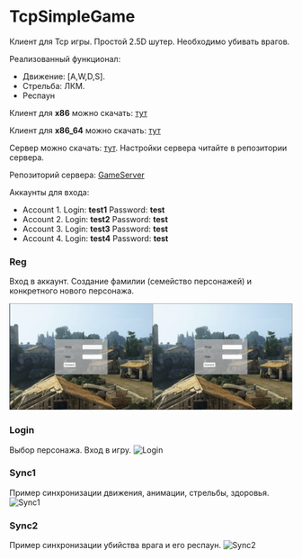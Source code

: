 # TcpSimpleGame #
Клиент для Tcp игры. Простой 2.5D шутер. Необходимо убивать врагов. 

Реализованный функционал:

* Движение: [A,W,D,S]. 
* Стрельба: ЛКМ.
* Респаун

Клиент для **x86** можно скачать: [тут](https://bitbucket.org/darkDesire/tcpsimplegame/downloads/Build-x86.rar)

Клиент для **x86_64** можно скачать: [тут](https://bitbucket.org/darkDesire/tcpsimplegame/downloads/Build-x86_64.rar)

Сервер можно скачать: [тут](https://bitbucket.org/darkDesire/gameserver/downloads/GameServer-assembly-1.0.jar). Настройки сервера читайте в репозитории сервера.

Репозиторий сервера: [GameServer](https://bitbucket.org/darkDesire/gameserver)

Аккаунты для входа:

* Account 1. Login: **test1** Password: **test**
* Account 2. Login: **test2** Password: **test**
* Account 3. Login: **test3** Password: **test**
* Account 4. Login: **test4** Password: **test**

### Reg ###
Вход в аккаунт. Создание фамилии (семейство персонажей) и конкретного нового персонажа.

![Registration](https://github.com/DarkDesire/TcpSimpleGame/blob/master/s1.gif?raw=true)

### Login ###
Выбор персонажа. Вход в игру.
![Login](https://github.com/DarkDesire/TcpSimpleGame/blob/master/s2.gif?raw=true)

### Sync1 ###
Пример синхронизации движения, анимации, стрельбы, здоровья.
![Sync1](https://github.com/DarkDesire/TcpSimpleGame/blob/master/s3.gif?raw=true)

### Sync2 ###
Пример синхронизации убийства врага и его респаун.
![Sync2](https://github.com/DarkDesire/TcpSimpleGame/blob/master/s4.gif?raw=true)
